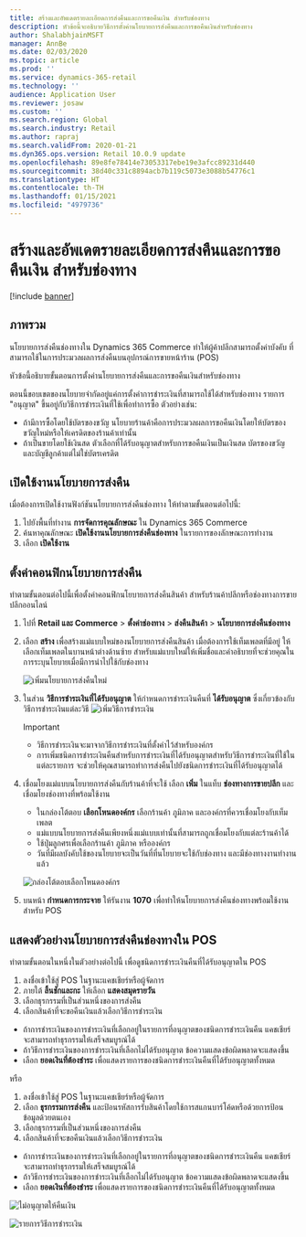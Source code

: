 ```yaml
---
title: สร้างและอัพเดตรายละเอียดการส่งคืนและการขอคืนเงิน สำหรับช่องทาง
description: หัวข้อนี้จะอธิบายวิธีการตั้งค่านโยบายการส่งคืนและการขอคืนเงินสำหรับช่องทาง
author: ShalabhjainMSFT
manager: AnnBe
ms.date: 02/03/2020
ms.topic: article
ms.prod: ''
ms.service: dynamics-365-retail
ms.technology: ''
audience: Application User
ms.reviewer: josaw
ms.custom: ''
ms.search.region: Global
ms.search.industry: Retail
ms.author: rapraj
ms.search.validFrom: 2020-01-21
ms.dyn365.ops.version: Retail 10.0.9 update
ms.openlocfilehash: 89e8fe78414e73053317ebe19e3afcc89231d440
ms.sourcegitcommit: 38d40c331c8894acb7b119c5073e3088b54776c1
ms.translationtype: HT
ms.contentlocale: th-TH
ms.lasthandoff: 01/15/2021
ms.locfileid: "4979736"
---
```

# <a name="create-and-update-a-returns-and-refunds-policy-for-a-channel"></a>สร้างและอัพเดตรายละเอียดการส่งคืนและการขอคืนเงิน สำหรับช่องทาง

[!include [banner](includes/banner.md)]

## <a name="overview"></a>ภาพรวม

นโยบายการส่งคืนช่องทางใน Dynamics 365 Commerce ทำให้ผู้ค้าปลีกสามารถตั้งค่าบังคับ ที่สามารถใช้ในการประมวลผลการส่งคืนบนอุปกรณ์การขายหน้าร้าน (POS)  

หัวข้อนี้อธิบายขั้นตอนการตั้งค่านโยบายการส่งคืนและการขอคืนเงินสำหรับช่องทาง

ตอนนี้ขอบเขตของนโยบายจำกัดอยู่แค่การตั้งค่าการชำระเงินที่สามารถใช้ได้สำหรับช่องทาง รายการ "อนุญาต" ขึ้นอยู่กับวิธีการชำระเงินที่ใช้เพื่อทำการซื้อ ตัวอย่างเช่น:

- ถ้ามีการซื้อโดยใช้บัตรของขวัญ นโยบายร้านค้าคือการประมวลผลการขอคืนเงินโดยให้บัตรของขวัญใหม่หรือให้เครดิตของร้านค้าเท่านั้น 
- ถ้าเป็นขายโดยใช้เงินสด ตัวเลือกที่ได้รับอนุญาตสำหรับการขอคืนเงินเป็นเงินสด บัตรของขวัญ และบัญชีลูกค้าแต่ไม่ใช่บัตรเครดิต 


## <a name="enable-return-policy"></a>เปิดใช้งานนโยบายการส่งคืน

เมื่อต้องการเปิดใช้งานฟังก์ชันนโยบายการส่งคืนช่องทาง ให้ทำตามขั้นตอนต่อไปนี้:

1. ไปยังพื้นที่ทำงาน **การจัดการคุณลักษณะ** ใน Dynamics 365 Commerce
2. ค้นหาคุณลักษณะ **เปิดใช้งานนโยบายการส่งคืนช่องทาง** ในรายการของลักษณะการทำงาน
3. เลือก **เปิดใช้งาน** 

## <a name="configure-return-policy"></a>ตั้งค่าคอนฟิกนโยบายการส่งคืน

ทำตามขั้นตอนต่อไปนี้เพื่อตั้งค่าคอนฟิกนโยบายการส่งคืนสินค้า สำหรับร้านค้าปลีกหรือช่องทางการขายปลีกออนไลน์

1. ไปที่ **Retail และ Commerce** \> **ตั้งค่าช่องทาง** \> **ส่งคืนสินค้า** \> **นโยบายการส่งคืนช่องทาง**

2. เลือก **สร้าง** เพื่อสร้างแม่แบบใหม่ของนโยบายการส่งคืนสินค้า เมื่อต้องการใช้เท็มเพลตที่มีอยู่ ให้เลือกเท็มเพลตในบานหน้าต่างด้านซ้าย สำหรับแม่แบบใหม่ให้เพิ่มชื่อและคำอธิบายที่จะช่วยคุณในการระบุนโยบายเมื่อมีการนำไปใช้กับช่องทาง

   ![เพิ่มนโยบายการส่งคืนใหม่](media/Return-policy-page1.png "เพิ่มนโยบายการส่งคืนใหม่")
     
   
3. ในส่วน **วิธีการชำระเงินที่ได้รับอนุญาต** ให้กำหนดการชำระเงินคืนที่ **ได้รับอนุญาต** ซึ่งเกี่ยวข้องกับวิธีการชำระเงินแต่ละวิธี
   ![เพิ่มวิธีการชำระเงิน](media/Return-policy-page2.PNG "การตั้งค่าวิธีการชำระเงินสำหรับชนิดการชำระเงิน")
   
    > [!IMPORTANT]
    > - วิธีการชำระเงินจะมาจากวิธีการชำระเงินที่ตั้งค่าไว้สำหรับองค์กร
    > - การเพิ่มชนิดการชำระเงินคืนสำหรับการชำระเงินที่ได้รับอนุญาตสำหรับวิธีการชำระเงินที่ใช้ในแต่ละรายการ จะช่วยให้คุณสามารถทำการส่งคืนไปยังชนิดการชำระเงินที่ได้รับอนุญาตได้
    
4. เชื่อมโยงแม่แบบนโยบายการส่งคืนกับร้านค้าที่จะใช้ เลือก **เพิ่ม** ในแท็บ **ช่องทางการขายปลีก** และเชื่อมโยงช่องทางที่พร้อมใช้งาน 

    - ในกล่องโต้ตอบ **เลือกโหนดองค์กร** เลือกร้านค้า ภูมิภาค และองค์กรที่ควรเชื่อมโยงกับเท็มเพลต
    - แม่แบบนโยบายการส่งคืนเพียงหนึ่งแม่แบบเท่านั้นที่สามารถถูกเชื่อมโยงกับแต่ละร้านค้าได้
    - ใช้ปุ่มลูกศรเพื่อเลือกร้านค้า ภูมิภาค หรือองค์กร
    - วันที่มีผลบังคับใช้ของนโยบายจะเป็นวันที่ที่นโยบายจะใช้กับช่องทาง และมีช่องทางงานทำงานแล้ว 

    ![กล่องโต้ตอบเลือกโหนดองค์กร](media/Return-policy-page3.PNG "กล่องโต้ตอบเลือกโหนดองค์กร")

5. บนหน้า **กำหนดการกระจาย** ให้รันงาน **1070** เพื่อทำให้นโยบายการส่งคืนช่องทางพร้อมใช้งานสำหรับ POS

## <a name="preview-the-channel-return-policy-in-the-pos"></a>แสดงตัวอย่างนโยบายการส่งคืนช่องทางใน POS

ทำตามขั้นตอนในหนึ่งในตัวอย่างต่อไปนี้ เพื่อดูชนิดการชำระเงินคืนที่ได้รับอนุญาตใน POS

1. ลงชื่อเข้าใช้สู่ POS ในฐานะแคชเชียร์หรือผู้จัดการ
2. ภายใต้ **ลิ้นชักและกะ** ให้เลือก **แสดงสมุดรายวัน**
3. เลือกธุรกรรมที่เป็นส่วนหนึ่งของการส่งคืน 
4. เลือกสินค้าที่จะขอคืนเงินแล้วเลือกวิธีการชำระเงิน  
- ถ้าการชำระเงินของการชำระเงินที่เลือกอยู่ในรายการที่อนุญาตของชนิดการชำระเงินคืน แคชเชียร์จะสามารถทำธุรกรรมให้เสร็จสมบูรณ์ได้
- ถ้าวิธีการชำระเงินของการชำระเงินที่เลือกไม่ได้รับอนุญาต ข้อความแสดงข้อผิดพลาดจะแสดงขึ้น
- เลือก **ยอดเงินที่ต้องชำระ** เพื่อแสดงรายการของชนิดการชำระเงินคืนที่ได้รับอนุญาตทั้งหมด

หรือ

1. ลงชื่อเข้าใช้สู่ POS ในฐานะแคชเชียร์หรือผู้จัดการ
2. เลือก **ธุรกรรมการส่งคืน** และป้อนรหัสการรับสินค้าโดยใช้การสแกนบาร์โค้ดหรือด้วยการป้อนข้อมูลด้วยตนเอง 
3. เลือกธุรกรรมที่เป็นส่วนหนึ่งของการส่งคืน 
4. เลือกสินค้าที่จะขอคืนเงินแล้วเลือกวิธีการชำระเงิน  
- ถ้าการชำระเงินของการชำระเงินที่เลือกอยู่ในรายการที่อนุญาตของชนิดการชำระเงินคืน แคชเชียร์จะสามารถทำธุรกรรมให้เสร็จสมบูรณ์ได้
- ถ้าวิธีการชำระเงินของการชำระเงินที่เลือกไม่ได้รับอนุญาต ข้อความแสดงข้อผิดพลาดจะแสดงขึ้น
- เลือก **ยอดเงินที่ต้องชำระ** เพื่อแสดงรายการของชนิดการชำระเงินคืนที่ได้รับอนุญาตทั้งหมด

![ไม่อนุญาตให้คืนเงิน](media/Return-policy-page6.png "ประเภทการคืนเงินไม่ได้รับอนุญาต")



![รายการวิธีการชำระเงิน](media/Return-policy-page5.PNG "ประเภทการคืนเงินได้รับอนุญาต")
